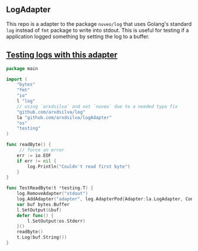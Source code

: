 ## LogAdapter

This repo is a adapter to the package `nuveo/log` that uses Golang's standard `log` instead of `fmt` package to write into stdout. This is useful for testing if a application logged something by setting the log to a buffer.


## [Testing logs with this adapter](https://stackoverflow.com/questions/44119951/how-to-check-a-log-output-in-go-test)


```go
package main

import (
    "bytes"
    "fmt"
    "io"
    l "log"
    // using `arxdsilva` and not `nuveo` due to a needed typo fix 
    "github.com/arxdsilva/log"
    la "github.com/arxdsilva/logAdapter"
    "os"
    "testing"
)

func readByte() {
     // force an error
    err := io.EOF
    if err != nil {
        log.Println("Couldn't read first byte")
    }
}

func TestReadByte(t *testing.T) {
    log.RemoveAdapter("stdout")
    log.AddAdapter("adapter", log.AdapterPod{Adapter:la.LogAdapter, Config: nil})
    var buf bytes.Buffer
    l.SetOutput(&buf)
    defer func() {
        l.SetOutput(os.Stderr)
    }()
    readByte()
    t.Log(buf.String())
}
```
